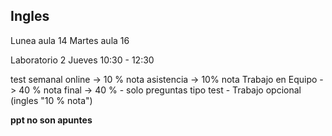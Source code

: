
## Ingles
Lunea aula 14 
Martes aula 16

Laboratorio 2 
Jueves 10:30 - 12:30

test semanal online -> 10 % nota
asistencia -> 10% nota
Trabajo en Equipo -> 40 %  nota
final -> 40 %
	- solo preguntas tipo test 
	- 
Trabajo opcional (ingles "10 % nota")



**ppt no son apuntes**
